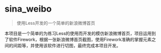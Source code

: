 # sina_weibo

> 使用Less开发的一个简单的新浪微博首页

本项目是一个简单的为练习Less的使用而开发的模仿新浪微博首页，项目运用到了软件Firework，根据一张新浪微博首页截图，使用Firework准确的掌握元素之间的间距等，并使用该软件进行切图，最终完成本项目开发。

